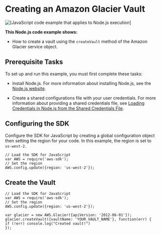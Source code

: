 # Creating an Amazon Glacier Vault<a name="glacier-example-creating-a-vault"></a>

![\[JavaScript code example that applies to Node.js execution\]](http://docs.aws.amazon.com/sdk-for-javascript/v2/developer-guide/images/nodeicon.png)

**This Node\.js code example shows:**

+ How to create a vault using the `createVault` method of the Amazon Glacier service object\.

## Prerequisite Tasks<a name="glacier-example-createvault-prerequisites"></a>

To set up and run this example, you must first complete these tasks:

+ Install Node\.js\. For more information about installing Node\.js, see the [Node\.js website](https://nodejs.org)\.

+ Create a shared configurations file with your user credentials\. For more information about providing a shared credentials file, see [Loading Credentials in Node\.js from the Shared Credentials File](loading-node-credentials-shared.md)\.

## Configuring the SDK<a name="glacier-example-createvault-configure-sdk"></a>

Configure the SDK for JavaScript by creating a global configuration object then setting the region for your code\. In this example, the region is set to `us-west-2`\.

```
// Load the SDK for JavaScript
var AWS = require('aws-sdk');
// Set the region 
AWS.config.update({region: 'us-west-2'});
```

## Create the Vault<a name="glacier-example-createvault-code"></a>

```
// Load the SDK for JavaScript
var AWS = require('aws-sdk');
// Set the region 
AWS.config.update({region: 'us-west-2'});

var glacier = new AWS.Glacier({apiVersion: '2012-06-01'});
glacier.createVault({vaultName: 'YOUR_VAULT_NAME'}, function(err) {
if (!err) console.log("Created vault!")
});
```